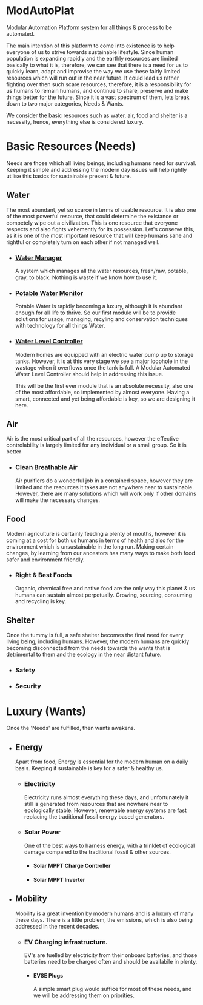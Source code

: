 
# ModAutoPlat
Modular Automation Platform system for all things &amp; process to be automated.

The main intention of this platform to come into existence is to help everyone of us to strive towards sustainable lifestyle. Since human population is expanding rapidly and the earthly resources are limited basically to what it is, therefore, we can see that there is a need for us to quickly learn, adapt and improvise the way we use these fairly limited resources which will run out in the near future. It could lead us rather fighting over then such scare resources, therefore, it is a responsibility for us humans to remain humans, and continue to share, preserve and make things better for the future. Since it is a vast spectrum of them, lets break down to two major categories, Needs & Wants.

We consider the basic resources such as water, air, food and shelter is a necessity, hence, everything else is considered luxury.

# Basic Resources (Needs)
Needs are those which all living beings, including humans need for survival. Keeping it simple and addressing the modern day issues will help rightly utilise this basics for sustainable present & future.

## Water
 The most abundant, yet so scarce in terms of usable resource. It is also one of the most powerful resource, that could determine the existance or competely wipe out a civilization. This is one resource that everyone respects and also fights vehemently for its possession. Let's conserve this, as it is one of the most important resource that will keep humans sane and rightful or completely turn on each other if not managed well.

- ### [Water Manager](Needs/Water/WaterManager/)
  A system which manages all the water resources, fresh/raw, potable, gray, to black. Nothing is waste if we know how to use it.

- ### [Potable Water Monitor](Needs/Water/PotableWaterMonitor/)
  Potable Water is rapidly becoming a luxury, although it is abundant enough for all life to thrive. So our first module will be to provide solutions for usage, managing, recyling and conservation techniques with technology for all things Water.

- ### [Water Level Controller](Needs/Water/WaterLevelController/)
  Modern homes are equipped with an electric water pump up to storage tanks. However, it is at this very stage we see a major loophole in the wastage when it overflows once the tank is full. A Modular Automated Water Level Controller should help in addressing this issue.
 
  This will be the first ever module that is an absolute necessity, also one of the most affordable, so implemented by almost everyone. Having a smart, connected and yet being affordable is key, so we are designing it here.

## Air
 Air is the most critical part of all the resources, however the effective controlability is largely limited for any individual or a small group. So it is better 

- ### Clean Breathable Air
  Air purifiers do a wonderful job in a contained space, however they are limited and the resources it takes are not anywhere near to sustainable. However, there are many solutions which will work only if other domains will make the necessary changes.

## Food
 Modern agriculture is certainly feeding a plenty of mouths, however it is coming at a cost for both us humans in terms of health and also for the environment which is unsustainable in the long run. Making certain changes, by learning from our ancestors has many ways to make both food safer and environment friendly.
 - ### Right & Best Foods
   Organic, chemical free and native food are the only way this planet & us humans can sustain almost perpetually. Growing, sourcing, consuming and recycling is key.

## Shelter
 Once the tummy is full, a safe shelter becomes the final need for every living being, including humans. However, the modern humans are quickly becoming disconnected from the needs towards the wants that is detrimental to them and the ecology in the near distant future.
 - ### Safety
 - ### Security

#
#
# Luxury (Wants)
Once the 'Needs' are fulfilled, then wants awakens.

- ## Energy
  Apart from food, Energy is essential for the modern human on a daily basis. Keeping it sustainable is key for a safer & healthy us.

  - ### Electricity
    Electricity runs almost everything these days, and unfortunately it still is generated from resources that are nowhere near to ecologically stable. However, renewable energy systems are fast replacing the traditional fossil energy based generators.

  - ### Solar Power
    One of the best ways to harness energy, with a trinklet of ecological damage compared to the traditional fossil & other sources.

    - #### Solar MPPT Charge Controller

    - #### Solar MPPT Inverter

- ## Mobility
  Mobility is a great invention by modern humans and is a luxury of many these days. There is a little problem, the emissions, which is also being addressed in the recent decades.

  - ### EV Charging infrastructure.
    EV's are fuelled by electricity from their onboard batteries, and those batteries need to be charged often and should be availabile in plenty.

    - #### EVSE Plugs
      A simple smart plug would suffice for most of these needs, and we will be addressing them on priorities.
